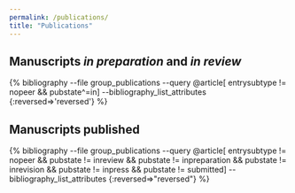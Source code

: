 ```yaml
---
permalink: /publications/
title: "Publications"
---
```



## Manuscripts *in preparation* and *in review*

{% bibliography --file group_publications --query @article[ entrysubtype != nopeer && pubstate^=in] --bibliography_list_attributes {:reversed=>'reversed'} %}



## Manuscripts published

<!-- {% bibliography --file group_publications --query @article[ entrysubtype != nopeer && pubstate != inreview && pubstate != inpreparation && pubstate != inrevision] --reverse %} -->

{% bibliography --file group_publications --query @article[ entrysubtype != nopeer && pubstate != inreview && pubstate != inpreparation && pubstate != inrevision && pubstate != inpress && pubstate != submitted] --bibliography_list_attributes {:reversed=>"reversed"} %}
